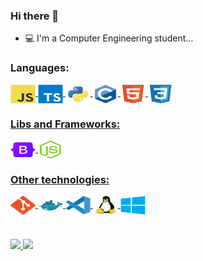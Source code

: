 ### Hi there 👋

- 💻 I'm a Computer Engineering student...

### Languages:
<div style="display: inline_block">
  <a href="#">
  <img align="center" alt="JavaScript" title="JavaScript" height="30" width="40" src="https://raw.githubusercontent.com/devicons/devicon/master/icons/javascript/javascript-original.svg">
  <img align="center" alt="Typescript" title="Typescript" height="30" width="40" src="https://raw.githubusercontent.com/devicons/devicon/master/icons/typescript/typescript-original.svg"> 
  <img align="center" alt="Python" title="Python" height="30" width="40" src="https://raw.githubusercontent.com/devicons/devicon/master/icons/python/python-original.svg">
  <img align="center" alt="C" title="C" height="30" width="40" src="https://raw.githubusercontent.com/devicons/devicon/master/icons/c/c-original.svg">
  <img align="center" alt="HTML" title="HTML" height="30" width="40" src="https://raw.githubusercontent.com/devicons/devicon/master/icons/html5/html5-original.svg">
  <img align="center" alt="CSS" title="CSS" height="30" width="40" src="https://raw.githubusercontent.com/devicons/devicon/master/icons/css3/css3-original.svg">
</div>

### Libs and Frameworks:
<div style="display: inline_block">
  <a href="#">
  <img align="center" alt="Bootstrap" title="Bootstrap" height="30" width="40" src="https://raw.githubusercontent.com/devicons/devicon/master/icons/bootstrap/bootstrap-original.svg">
      <img align="center" alt="Node JS" title="Node JS" height="30" width="40" src="https://raw.githubusercontent.com/devicons/devicon/master/icons/nodejs/nodejs-original.svg">
</div>
  
### Other technologies:
 <div style="display: inline_block">
  <a href="#">
  <img align="center" alt="Git" title="Git" height="30" width="40" src="https://raw.githubusercontent.com/devicons/devicon/master/icons/git/git-original.svg">
  <img align="center" alt="Docker" title="Docker" height="30" width="40" src="https://raw.githubusercontent.com/devicons/devicon/master/icons/docker/docker-original.svg">
  <img align="center" alt="VS Code" title="Visual Studio Code" height="30" width="40" src="https://raw.githubusercontent.com/devicons/devicon/master/icons/vscode/vscode-original.svg"> 
  <img align="center" alt="Linux" title="Linux" height="30" width="40" src="https://raw.githubusercontent.com/devicons/devicon/master/icons/linux/linux-original.svg">
  <img align="center" alt="Microsoft Windows" title="Microsoft Windows" height="30" width="40" src="https://raw.githubusercontent.com/devicons/devicon/master/icons/windows8/windows8-original.svg">
</div>

#
<div>
  <a href="https://github.com/amartinsmg">
  <img height="160em" src="https://github-readme-stats.vercel.app/api?username=amartinsmg&show_icons=true&theme=dark&include_all_commits=false&count_private=false"/>
  <img height="160em" src="https://github-readme-stats.vercel.app/api/top-langs/?username=amartinsmg&layout=compact&langs_count=6&theme=dark"/>
</div>


